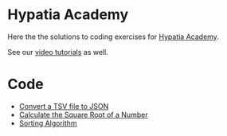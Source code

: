 # Hypatia Academy

Here the the solutions to coding exercises for [Hypatia Academy](https://hypatiaacademy.io/en/index.html).

See our [video tutorials](https://www.youtube.com/channel/UCmdy7GcXxuzetz1yWTTrLEA) as well.


# Code

* [Convert a TSV file to JSON](https://github.com/werowe/HypatiaAcademy/blob/master/convertCSVtoJSON.py)
* [Calculate the Square Root of a Number](https://github.com/werowe/HypatiaAcademy/blob/master/squareRoot.ipynb)
* [Sorting Algorithm](https://github.com/werowe/HypatiaAcademy/blob/master/sortAlgorithm.py)


